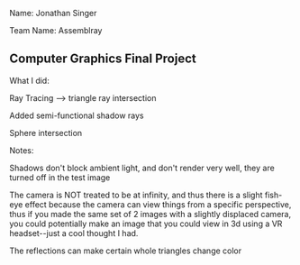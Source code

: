 Name: Jonathan Singer

Team Name: Assemblray

## Computer Graphics Final Project

What I did:

Ray Tracing --> triangle ray intersection

Added semi-functional shadow rays

Sphere intersection

Notes:

Shadows don't block ambient light, and don't render very well, they are turned off in the test image

The camera is NOT treated to be at infinity, and thus there is a slight fish-eye effect because the camera can view things from a specific perspective, thus if you made the same set of 2 images with a slightly displaced camera, you could potentially make an image that you could view in 3d using a VR headset--just a cool thought I had.

The reflections can make certain whole triangles change color
